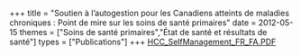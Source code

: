 +++
title = "Soutien à l’autogestion pour les Canadiens atteints de maladies chroniques : Point de mire sur les soins de santé primaires"
date = 2012-05-15
themes = ["Soins de santé primaires","État de santé et résultats de santé"]
types = ["Publications"]
+++
[HCC_SelfManagement_FR_FA.PDF](/files/HCC_SelfManagement_FR_FA.PDF)
